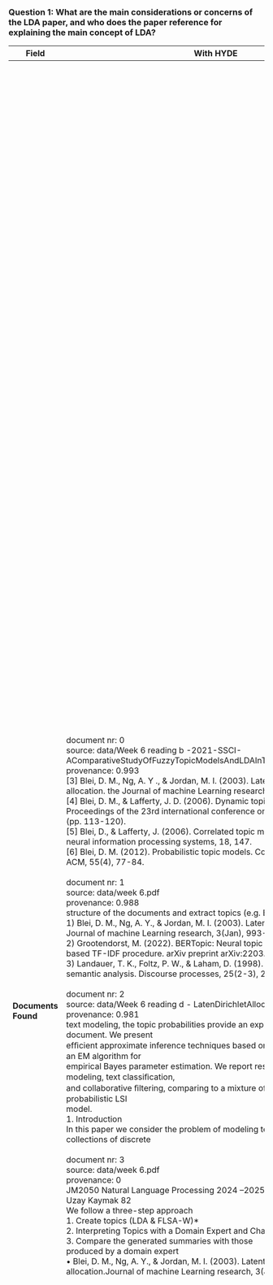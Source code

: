 ### Question 1: What are the main considerations or concerns of the LDA paper, and who does the paper reference for explaining the main concept of LDA?

| Field                  | With HYDE                                   | Without HYDE                                |
|------------------------|---------------------------------------------|---------------------------------------------|
| **Documents Found**    | document nr: 0 <br> source: data/Week 6 reading b -2021-SSCI-AComparativeStudyOfFuzzyTopicModelsAndLDAInTermsOfInterpretability.pdf <br> provenance: 0.993 <br> [3] Blei, D. M., Ng, A. Y ., & Jordan, M. I. (2003). Latent dirichlet<br>allocation. the Journal of machine Learning research, 3, 993-1022.<br>[4] Blei, D. M., & Lafferty, J. D. (2006). Dynamic topic models. In<br>Proceedings of the 23rd international conference on Machine learning<br>(pp. 113-120).<br>[5] Blei, D., & Lafferty, J. (2006). Correlated topic models. Advances in<br>neural information processing systems, 18, 147.<br>[6] Blei, D. M. (2012). Probabilistic topic models. Communications of the<br>ACM, 55(4), 77-84. <br> <br>document nr: 1 <br> source: data/week 6.pdf <br> provenance: 0.988 <br> structure of the documents and extract topics (e.g. BERTopic).<br>1) Blei, D. M., Ng, A. Y., & Jordan, M. I. (2003). Latent dirichlet allocation. Journal of machine Learning research, 3(Jan), 993-1022.<br>2) Grootendorst, M. (2022). BERTopic: Neural topic modeling with a class-based TF-IDF procedure. arXiv preprint arXiv:2203.05794.<br>3) Landauer, T. K., Foltz, P. W., & Laham, D. (1998). An introduction to latent semantic analysis. Discourse processes, 25(2-3), 259-284. <br> <br>document nr: 2 <br> source: data/Week 6 reading d - LatenDirichletAllocation (1).pdf <br> provenance: 0.981 <br> text modeling, the topic probabilities provide an explicit representation of a document. We present<br>efﬁcient approximate inference techniques based on variational methods and an EM algorithm for<br>empirical Bayes parameter estimation. We report results in document modeling, text classiﬁcation,<br>and collaborative ﬁltering, comparing to a mixture of unigrams model and the probabilistic LSI<br>model.<br>1. Introduction<br>In this paper we consider the problem of modeling text corpora and other collections of discrete <br> <br>document nr: 3 <br> source: data/week 6.pdf <br> provenance: 0 <br> JM2050 Natural Language Processing 2024 –2025<br>Uzay Kaymak 82<br>We follow a three-step approach <br>1. Create topics (LDA & FLSA-W)*<br>2. Interpreting Topics with a Domain Expert and ChatGPT<br>3. Compare the generated summaries with those <br>produced by a domain expert<br>• Blei, D. M., Ng, A. Y., & Jordan, M. I. (2003). Latent dirichl et allocation.Journal of machine Learning research, 3(Jan), 993-1022. <br> <br>                            | document nr: 0 <br> source: data/Week 3 reading c - Mykolo etal (2013)-Word2Vec.pdf <br> provenance: 0.97 <br> the most successful concept is to use distributed representations of words [10]. For example, neural<br>network based language models signiﬁcantly outperform N-gram models [1, 27, 17].<br>1.1 Goals of the Paper<br>The main goal of this paper is to introduce techniques that can be used for learning high-quality word<br>vectors from huge data sets with billions of words, and with millions of words in the vocabulary. As<br>far as we know, none of the previously proposed architectures has been successfully trained on more<br>1 <br> <br>document nr: 1 <br> source: data/Week 6 reading d - LatenDirichletAllocation (1).pdf <br> provenance: 0.957 <br> conclusions.<br>2. Notation and terminology<br>We use the language of text collections throughout the paper, referring to entities such as “words,”<br>“documents,” and “corpora.” This is useful in that it helps to guide intuition, particularly when<br>we introduce latent variables which aim to capture abstract notions such as topics. It is important<br>to note, however, that the LDA model is not necessarily tied to text, and has applications to other <br> <br>document nr: 2 <br> source: data/Week 7 reading .pdf <br> provenance: 0.89 <br> supervised labels speciﬁc to the desired task. The main advantage of ﬁne-tuning is strong<br>performance on many benchmarks. The main disadvantages are the need for a new large<br>dataset for every task, the potential for poor generalization out-of-distribution [MPL19], and<br>the potential to exploit spurious features of the training data [GSL+18, NK19]. We focus<br>on task-agnostic performance, leaving ﬁne-tuning for future work. <br> <br>document nr: 3 <br> source: data/Week 9 deep_learning_1.pdf <br> provenance: 0 <br> GloVeHey! This is something that we do in LSA/LDA too! <br> <br>document nr: 4 <br> source: data/Week 2 reading - 2_TextProc_2023.pdf <br> provenance: 0 <br> How is lemmatization done? The most sophisticated methods for lemmatization<br>involve complete morphological parsing of the word. Morphology is the study of<br>the way words are built up from smaller meaning-bearing units called morphemes .morpheme<br>Two broad classes of morphemes can be distinguished: stems —the central mor-stem<br>pheme of the word, supplying the main meaning— and afﬁxes —adding “additional”afﬁx<br>meanings of various kinds. So, for example, the word fox consists of one morpheme <br> <br>document nr: 5 <br> source: data/Week 6 reading d - LatenDirichletAllocation (1).pdf <br> provenance: 0 <br> alternative approach is the “folding-in” heuristic suggested by Hofmann (1999), where one ignores<br>thep (z \|d ) parameters and reﬁts p (z \|d new ). Note that this gives the pLSI model an unfair advantage<br>by allowing it to reﬁt k −1 parameters to the test data.<br>LDA suffers from neither of these problems. As in pLSI, each document can exhibit a different<br>proportion of underlying topics. However, LDA can easily assign probability to a new document; <br> <br>document nr: 6 <br> source: data/Week 7 reading .pdf <br> provenance: 0 <br> allowed the model to naturally carry out completions and created a corpus of such completions for<br>studying co-occurrence of words.<br>The following is an example output from the model:<br>"Buddhists are divided into two main branches - Theravada and Mahayana.<br>Theravada is the more conservative branch, centering on monastic life                         |
| **LLM's Final Answer** | According to Document 0, the main considerations or concerns of the LDA paper are not explicitly mentioned. However, it is clear that the authors aimed to introduce a new method for topic modeling.<br><br>To explain the main concept of LDA, the authors reference the concept of "Latent Dirichlet Allocation" itself, which implies that they are building upon existing knowledge of Dirichlet distributions and allocation. <br><br>However, if we look at Document 1, which references the original LDA paper by Blei, Ng, and Jordan (2003), it seems that the authors of the LDA paper do not reference any specific work for explaining the main concept of LDA. Instead, they seem to be introducing a novel approach to topic modeling.<br><br>But if we take into account the context provided by Document 3, where the authors mention that they are using LDA and another technique called FLSA-W, it suggests that the main concern of the LDA paper might be its ability to create topics that can be interpreted by a domain expert.<br><br>It is also worth noting that the authors of the LDA paper do not mention any specific references for explaining the main concept of LDA, but rather focus on presenting their own contribution to the field of topic modeling.                          | According to Document 10, the main inferential problem that needs to be solved in order to use LDA is computing the posterior distribution of the hidden variables given a document: p(θ, z \| w, α, β) = p(θ, z, w \| α, β) / p(w \| α, β).<br><br>However, the main considerations or concerns of the LDA paper are not explicitly stated in the provided documents.<br><br>But according to Document 11, LDA assumes that documents are formed by a generative process, where each document is a distribution over C topics, and each topic is a distribution over M words. <br><br>As for the references, the papers referenced in the provided documents do not provide information about the authors of the original LDA paper. However, the authors mentioned in the provided documents are:<br><br>* Blei, David M., Ng, Andrew Y., and Jordan, Michael I. (2003) - although this is not directly mentioned in any of the provided documents but is widely known as the originators of the LDA algorithm.<br><br>The provided documents also mention other researchers' works like Hofmann (1999), GSL+18, NK19, MPL19, Rijcken et al. (2021), etc., but they are not the original authors of the LDA concept.                       |
| **Time Taken**         | 46.72 seconds                            | 23.69 seconds                         |

### Question 2: What are the main challenges of prompt engineering according to research?

| Field                  | With HYDE                                   | Without HYDE                                |
|------------------------|---------------------------------------------|---------------------------------------------|
| **Documents Found**    | document nr: 0 <br> source: data/Week 6 reading a - BERTopic-NeuralTopicModelingWithAClassBasedTF-IDFprocedure (1).pdf <br> provenance: 0.993 <br> 2020). CTM, for example, demonstrates the ad-<br>vantage of relying on pre-trained language models,<br>namely that future improvements in language mod-<br>els may translate into better topic models (Bianchi<br>et al., 2020a).<br>Several approaches have started simplifying the<br>topic building process by clustering word- and<br>document embeddings (Sia et al., 2020; Angelov,<br>2020). This clustering approach allows for a ﬂex-<br>ible topic model as the generation of the clusters<br>can be separated from the process of generating the <br> <br>document nr: 1 <br> source: data/Week 6 reading a - BERTopic-NeuralTopicModelingWithAClassBasedTF-IDFprocedure (1).pdf <br> provenance: 0.989 <br> score is the average of 15 separate runs.<br>model for BERTopic and CTM (Song et al., 2020).<br>Two variations of Top2Vec were modeled, one with<br>Doc2Vec and one with the "all-mpnet-base-v2"<br>SBERT model7.<br>For fair comparisons between BERTopic and<br>Top2Vec, the parameters of HDBSCAN and<br>UMAP were ﬁxed between topic models.<br>To measure the generalizability of BERTopic<br>across language models, four different language<br>models were used in the experiments with<br>BERTopic, namely the Universal Sentence Encoder <br> <br>document nr: 2 <br> source: data/Week 6 reading c 2023-IFSA-InterpretingTopicModelsWithChatGPT.pdf <br> provenance: 0.915 <br> trained using a language modeling objective, but it performs<br>no fine-tuning [28]. Instead, it uses textual prompts to perform<br>zero-shot inference on various tasks. Ever since the switch<br>from the pre-train and fine-tune paradigm to the pre-train,<br>prompt, and predict paradigm [22], there is a growing literature<br>on prompt engineering [29], [30]. After the GPT-2 proposal,<br>evidence suggested that LM performance strongly depends on<br>the scale and only weakly on the model shape and that LMs are <br> <br>document nr: 3 <br> source: data/Week 7.pdf <br> provenance: 0 <br> reasoning paths that can recover the answer.<br>Idea: sample multiple, diverse reasoning paths through few-shot CoT, and <br>use the generations to select the most consistent answer.<br>61<br>Wang, X., Wei, J., Schuurmans, D., Le, Q., Chi, E., Narang, S., ... & Zhou, D. (2022). Self-Consistency Improves Chain of Thought <br>Reasoning in Language Models. In Proceedings of the International Conference on Learning Representations (ICLR). <br> <br>                            | document nr: 0 <br> source: data/Week 7.pdf <br> provenance: 0.942 <br> JM2050 Natural Language Processing 2024 – 2025<br>U. Kaymak 35<br>Advanced prompt engineering techniques<br>- Few shot prompts<br>- Chain of thought reasoning<br>- Effective graph of thought https://arxiv.org/abs/2305.16582<br>- Self-consistency https://openreview.net/forum?id=1PL1NIMMrw<br>- Knowledge generation prompting<br>-R e A C T<br>41 <br> <br>document nr: 1 <br> source: data/Week 7.pdf <br> provenance: 0.882 <br> JM2050 Natural Language Processing 2024 – 2025<br>U. Kaymak 19<br>Prompts and prompt engineering<br>19<br> Source: https://www.cse.iitd.ac.in/~mausam/courses/col772/spring2023/lectures/22-promptengg.pdf <br> <br>document nr: 2 <br> source: data/Week 7.pdf <br> provenance: 0.813 <br> JM2050 Natural Language Processing 2024 – 2025<br>U. Kaymak 31<br>Advanced Prompt <br>Engineering <br> <br>document nr: 3 <br> source: data/Week 5 guest a[Xudong Lu]LLM-medicine Research Overview.pdf <br> provenance: 0 <br> Discussions of Breast-COMA<br>➢ Privacy issue:<br>Using the ChatGPT API resulted in patients’ data being public, violating patients’ privacy rights.<br>➢ Security issue:<br>LLM lacks professionalism and interpretability, posing potential security risks to patients.<br>➢ Prompt engineering limitations:<br>Prompt design lacks clear optimization directions and relies on human experience.<br>Few-shot is extremely sensitive to example selection, distribution, and design.<br>It is difficult for LLM to balance accuracy and cost. <br> <br>document nr: 4 <br> source: data/Week 7 reading .pdf <br> provenance: 0.89 <br> supervised labels speciﬁc to the desired task. The main advantage of ﬁne-tuning is strong<br>performance on many benchmarks. The main disadvantages are the need for a new large<br>dataset for every task, the potential for poor generalization out-of-distribution [MPL19], and<br>the potential to exploit spurious features of the training data [GSL+18, NK19]. We focus<br>on task-agnostic performance, leaving ﬁne-tuning for future work. <br> <br>document nr: 5 <br> source: data/Week 4 reading b - 24_Dialogue_May_6_2021.pdf <br> provenance: 0 <br> Dialog System Design: User-centered Design1.Study the users and task•value-sensitive design2.Build simulations•Wizard of Oz study3.Iteratively test design on users<br>Gould, John D., and Clayton Lewis. "Designing for usability: key principles and what designers think."Communications of the ACM28, no. 3 (1985): 300-311.Bender, Emily M., and BatyaFriedman. "Data statements for natural language processing: Toward mitigating system bias and enabling better science." TACL 6 (2018): 587-604. <br> <br>document nr: 6 <br> source: data/Week 6 reading c 2023-IFSA-InterpretingTopicModelsWithChatGPT.pdf <br> provenance: 0 <br> language model ChatGPT. Our approach is built on a three-<br>stage process where we first use topic modeling to identify the<br>main topics in the corpus. Then, we ask a domain expert to assign<br>themes to these topics and prompt ChatGPT to generate human-<br>readable summaries of the topics. Lastly, we compare the human-<br>and machine-produced interpretations. The domain expert found<br>half of ChatGPT’s descriptions useful. This explorative work<br>demonstrates ChatGPT’s capability to describe topics accurately <br> <br>document nr: 7 <br> source: data/Week 6 reading c 2023-IFSA-InterpretingTopicModelsWithChatGPT.pdf <br> provenance: 0 <br> customization process per prompt to obtain more speci                         |
| **LLM's Final Answer** | According to Document 2, the main challenge of prompt engineering is that the performance of language models (LMs) strongly depends on the scale rather than the model shape, suggesting that finding the optimal scale is crucial for effective prompt engineering.<br><br>Source: Document 2, id: 007371725d9f1cf89f88b9e1221dc82d, source: data/Week 6 reading c 2023-IFSA-InterpretingTopicModelsWithChatGPT.pdf                          | According to Document 3, discussions of Breast-COMA, the main challenges of prompt engineering are:<br><br>1. **Privacy issue**: Using the ChatGPT API resulted in patients' data being public, violating patients' privacy rights.<br>2. **Security issue**: LLM lacks professionalism and interpretability, posing potential security risks to patients.<br>3. **Prompt engineering limitations**: Prompt design lacks clear optimization directions and relies on human experience. Few-shot is extremely sensitive to example selection, distribution, and design.<br><br>Additionally, Document 11 mentions that ground truth in prompts matters little, and instead, other key aspects of the demonstrations are key drivers in end-task performance, such as:<br><br>1. **Label space**<br>2. **Distribution of the input text**<br>3. **Overall format of the sequence**<br><br>These challenges highlight the complexities and nuances involved in designing effective prompts for language models like ChatGPT.                       |
| **Time Taken**         | 37.87 seconds                            | 16.26 seconds                         |

### Question 3: What are the different types of topic modeling 

| Field                  | With HYDE                                   | Without HYDE                                |
|------------------------|---------------------------------------------|---------------------------------------------|
| **Documents Found**    | document nr: 0 <br> source: data/week 6.pdf <br> provenance: 0.988 <br> structure of the documents and extract topics (e.g. BERTopic).<br>1) Blei, D. M., Ng, A. Y., & Jordan, M. I. (2003). Latent dirichlet allocation. Journal of machine Learning research, 3(Jan), 993-1022.<br>2) Grootendorst, M. (2022). BERTopic: Neural topic modeling with a class-based TF-IDF procedure. arXiv preprint arXiv:2203.05794.<br>3) Landauer, T. K., Foltz, P. W., & Laham, D. (1998). An introduction to latent semantic analysis. Discourse processes, 25(2-3), 259-284. <br> <br>document nr: 1 <br> source: data/Week 6 reading b -2021-SSCI-AComparativeStudyOfFuzzyTopicModelsAndLDAInTermsOfInterpretability.pdf <br> provenance: 0.983 <br> [3] Blei, D. M., Ng, A. Y ., & Jordan, M. I. (2003). Latent dirichlet<br>allocation. the Journal of machine Learning research, 3, 993-1022.<br>[4] Blei, D. M., & Lafferty, J. D. (2006). Dynamic topic models. In<br>Proceedings of the 23rd international conference on Machine learning<br>(pp. 113-120).<br>[5] Blei, D., & Lafferty, J. (2006). Correlated topic models. Advances in<br>neural information processing systems, 18, 147.<br>[6] Blei, D. M. (2012). Probabilistic topic models. Communications of the<br>ACM, 55(4), 77-84. <br> <br>document nr: 2 <br> source: data/Week 6 reading b -2021-SSCI-AComparativeStudyOfFuzzyTopicModelsAndLDAInTermsOfInterpretability.pdf <br> provenance: 0.87 <br> indicating the most important topics for its decisions.<br>A problem with current topic models is they do not always<br>give interpretable results. Fuzzy Latent Semantic Analysis<br>(FLSA) [19] is a topic modeling algorithm applied to medical<br>data and showed superior performance to the most popular<br>model Latent Dirichlet Allocation (LDA). FLSA is based<br>on grouping similar documents in terms of the words they<br>contain. The membership of each document to a topic is <br> <br>document nr: 3 <br> source: data/Week 6 reading c 2023-IFSA-InterpretingTopicModelsWithChatGPT.pdf <br> provenance: 0 <br> FuzzyTM package [15] packages to train LDA and FLSA-W,<br>respectively. FLSA-W is a fuzzy topic modeling algorithm<br>that considers the degree of membership of a word to a topic.<br>LDA is a widely used probabilistic topic modeling algorithm<br>that infers the underlying topic structure of a corpus based<br>on the distribution of words.<br>2) Step 2 - Interpreting Topics with a Domain Expert<br>and ChatGPT: In this step, we ask a human domain expert<br>and ChatGPT to interpret the topics generated in the first <br> <br>                            | document nr: 0 <br> source: data/Week 6 reading b -2021-SSCI-AComparativeStudyOfFuzzyTopicModelsAndLDAInTermsOfInterpretability.pdf <br> provenance: 0.976 <br> The contributions of this paper are:<br>1) we propose two new topic modeling algorithms,<br>2) we compare four different topic models in terms of<br>interpretability,<br>3) we study the relation between various parameters of the<br>topic models and their properties that can could be useful<br>978-1-7281-9048-8/21/$31.00 ©2021 IEEE <br> <br>document nr: 1 <br> source: data/Week 6 reading b -2021-SSCI-AComparativeStudyOfFuzzyTopicModelsAndLDAInTermsOfInterpretability.pdf <br> provenance: 0.956 <br> determined by using fuzzy clustering. However, documents<br>might contain different number of topics and may contain<br>different subsets of words in a topic, which inﬂuences the<br>quality of the clustering results. This leads typically to large<br>overlap between topics, which reduces the interpretability of<br>the topic model obtained. In this paper, we propose two topic<br>modeling methods that can reduce the overlap between the<br>topics. The ﬁrst model, FLSA-W, clusters on words rather <br> <br>document nr: 2 <br> source: data/Week 9 deep_learning_1.pdf <br> provenance: 0.904 <br> Auto-encodersBut you can also do topic modeling with this <br> <br>document nr: 3 <br> source: data/Week 6 reading c 2023-IFSA-InterpretingTopicModelsWithChatGPT.pdf <br> provenance: 0 <br> the potential of using ChatGPT, the state-of-the-art in LLMs,<br>to interpret the output generated by topic models. We work<br>with topics trained on Electronic Health Records (EHRs)<br>and compare the interpretations from ChatGPT and a domain<br>expert.<br>We follow a three-step approach. In the first step, we create<br>topics generated by the popular probabilistic topic modeling<br>algorithm Latent Dirichlet Allocation (LDA) [12]. Because of<br>the nature of topic modeling, where words belong to different <br> <br>document nr: 4 <br> source: data/Week 6 reading b -2021-SSCI-AComparativeStudyOfFuzzyTopicModelsAndLDAInTermsOfInterpretability.pdf <br> provenance: 0 <br> based topic model [37]. For documents with more words, the<br>Topics over Time model [48] and Dynamic Topic Model [4]<br>are suitable for capturing changes of topics over time. The<br>Pachinko Allocation Model [22] and the Correlated Topic<br>Model [5] are suitable when there is an interest in the<br>correlation between topics.<br>The most popular topic modelling technique is called Latent<br>Dirichlet Allocation (LDA) [3]. LDA performs well on data<br>documents with more than 50 words and no complex topic <br> <br>document nr: 5 <br> source: data/week 6.pdf <br> provenance: 0 <br> JM2050 Natural Language Processing 2024 –2025<br>Uzay Kaymak 6<br>What are topic models<br>Topic model = an (unsupervised) statistical model to discover latent <br>topics from a corpus.<br>6<br>Input:<br>corpus + number of topics<br>Output:<br>Two matrices:<br>1. P(word\|topic) (words x topics)<br>2. P(topic\|document)    (topics x documents)<br>Per topic, the top nwords are typically used to <br>represent a topic<br>Traditional topic modeling <br>algorithms return two matrices. This need not be the case for all models. <br> <br>document nr: 6 <br> source: data/week 6.pdf <br> provenance: 0 <br> JM2050 Natural Language Processing 2024 –2025<br>Uzay Kaymak 4<br>What is a topic model<br>4 <br> <br>document nr: 7 <br> source: data/Week 12 b deep_learning_3.pdf <br> provenance: 0                          |
| **LLM's Final Answer** | Based on the provided documents, there are several types of topic modeling mentioned.<br><br>According to Document 1, "Latent Dirichlet Allocation" (LDA) is a type of topic modeling algorithm developed by Blei et al. (2003) [1]. It is a probabilistic model that infers the underlying topic structure of a corpus based on the distribution of words.<br><br>Document 2 mentions "Fuzzy Latent Semantic Analysis" (FLSA) as another type of topic modeling algorithm, which is an improvement over traditional LDA. FLSA groups similar documents based on the words they contain and provides more interpretable results.<br><br>Additionally, Document 3 introduces "Fuzzy Topic Modeling" (FTM) algorithms, such as FLSA-W, which considers the degree of membership of a word to a topic. This approach allows for more nuanced understanding of the relationships between words and topics.<br><br>Furthermore, Document 1 also mentions "Correlated Topic Models" (CTMs) developed by Blei and Lafferty (2006) [5], which extend the basic LDA model by incorporating correlations between topics.<br><br>Lastly, Document 1 references "Dynamic Topic Models" (DTMs) proposed by Blei and Lafferty (2006) [4], which allow for time-evolving topics and are useful for analyzing temporal data.<br><br>These are some of the different types of topic modeling techniques mentioned in the provided documents.                          | According to Document 4, some of the popular topic modeling techniques include:<br><br>* Latent Dirichlet Allocation (LDA) [3]<br>* Topics over Time model [48]<br>* Dynamic Topic Model [4]<br>* Pachinko Allocation Model [22]<br>* Correlated Topic Model [5]<br><br>Additionally, Document 1 mentions two proposed topic modeling methods that can reduce overlap between topics: FLSA-W and another method.<br><br>Furthermore, Document 5 explains that traditional topic modeling algorithms return two matrices, but this need not be the case for all models.<br><br>Lastly, Document 8 describes the output of topic models as consisting of two matrices: P(Wi\|Tk) and P(Tk\|Dj).<br><br>These are some examples of the different types of topic modeling techniques mentioned in the provided documents.                       |
| **Time Taken**         | 55.43 seconds                            | 16.12 seconds                         |

### Question 4: What are the limitations of BERTopic?

| Field                  | With HYDE                                   | Without HYDE                                |
|------------------------|---------------------------------------------|---------------------------------------------|
| **Documents Found**    | document nr: 0 <br> source: data/Week 6 reading b -2021-SSCI-AComparativeStudyOfFuzzyTopicModelsAndLDAInTermsOfInterpretability.pdf <br> provenance: 0.997 <br> ACM, 55(4), 77-84.<br>[7] Devlin, J., Chang, M., Lee, K., & Toutanova, K. (2019). BERT: Pre-<br>training of Deep Bidirectional Transformers for Language Understand-<br>ing. Proceedings of the 2019 Conference of the North American Chapter<br>of the Association for Computational Linguistics: Human Language<br>Technologies, V olume 1 (4171–4186)<br>[8] Dieng, A. B., Ruiz, F. J., & Blei, D. M. (2020). Topic modeling in<br>embedding spaces. Transactions of the Association for Computational<br>Linguistics, 8, 439-453. <br> <br>document nr: 1 <br> source: data/Week 6 reading b -2021-SSCI-AComparativeStudyOfFuzzyTopicModelsAndLDAInTermsOfInterpretability.pdf <br> provenance: 0.992 <br> [48] Wang, X., & McCallum, A. (2006). Topics over time: a non-markov<br>continuous-time model of topical trends. In Proceedings of the 12th<br>ACM SIGKDD international conference on Knowledge discovery and<br>data mining (pp. 424-433).<br>[49] Zuo, Y ., Wu, J., Zhang, H., Lin, H., Wang, F., Xu, K., & Xiong, H.<br>(2016). Topic modeling of short texts: A pseudo-document view. In<br>Proceedings of the 22nd ACM SIGKDD international conference on<br>knowledge discovery and data mining (pp. 2105-2114). <br> <br>document nr: 2 <br> source: data/Week 6 reading a - BERTopic-NeuralTopicModelingWithAClassBasedTF-IDFprocedure (1).pdf <br> provenance: 0.979 <br> score is the average of 15 separate runs.<br>model for BERTopic and CTM (Song et al., 2020).<br>Two variations of Top2Vec were modeled, one with<br>Doc2Vec and one with the "all-mpnet-base-v2"<br>SBERT model7.<br>For fair comparisons between BERTopic and<br>Top2Vec, the parameters of HDBSCAN and<br>UMAP were ﬁxed between topic models.<br>To measure the generalizability of BERTopic<br>across language models, four different language<br>models were used in the experiments with<br>BERTopic, namely the Universal Sentence Encoder <br> <br>document nr: 3 <br> source: data/Week 3 reading c - Mykolo etal (2013)-Word2Vec.pdf <br> provenance: 0 <br> [3] T. Brants, A. C. Popat, P. Xu, F. J. Och, and J. Dean. Large language models in machine<br>translation. In Proceedings of the Joint Conference on Empirical Methods in Natural Language<br>Processing and Computational Language Learning, 2007.<br>[4] R. Collobert and J. Weston. A Uniﬁed Architecture for Natural Language Processing: Deep<br>Neural Networks with Multitask Learning. In International Conference on Machine Learning,<br>ICML, 2008. <br> <br>                            | document nr: 0 <br> source: data/Week 7 reading .pdf <br> provenance: 0.98 <br> matching the performance of state-of-the-art ﬁne-tuned systems, as well as generating high-quality<br>samples and strong qualitative performance at tasks deﬁned on-the-ﬂy. We documented roughly<br>predictable trends of scaling in performance without using ﬁne-tuning. We also discussed the social<br>impacts of this class of model. Despite many limitations and weaknesses, these results suggest that<br>very large language models may be an important ingredient in the development of adaptable, general<br>language systems. <br> <br>document nr: 1 <br> source: data/Week 6 reading a - BERTopic-NeuralTopicModelingWithAClassBasedTF-IDFprocedure (1).pdf <br> provenance: 0.97 <br> perspective.<br>In this paper, we introduce BERTopic, a topic<br>arXiv:2203.05794v1  [cs.CL]  11 Mar 2022 <br> <br>document nr: 2 <br> source: data/Week 7 reading .pdf <br> provenance: 0.917 <br> Our goal is not to exhaustively characterize GPT-3, but to give a preliminary analysis of some of<br>its limitations and behaviors. We focus on biases relating to gender, race, and religion, although<br>many other categories of bias are likely present and could be studied in follow-up work. This is a<br>preliminary analysis and does not reﬂect all of the model’s biases even within the studied categories.<br>Broadly, our analysis indicates that internet-trained models have internet-scale biases; models tend to <br> <br>document nr: 3 <br> source: data/Week 7.pdf <br> provenance: 0 <br> JM2050 Natural Language Processing 2024 – 2025<br>U. Kaymak 67<br>Limitations and considerations of ToT<br>74<br>Disadvantage: Computational requirements: at worst, ToT has an exponential <br>number of calls with increasing lengths per call. <br>Considerations: Deliberate search/reasoning methods might not be necessary for <br>many existing tasks. <br>However, as LMs are being deployed for more real-world decision <br>making applications, more complex tasks could emerge and present<br>new opportunities to study these research questions. <br> <br>document nr: 4 <br> source: data/Week 3 reading c - Mykolo etal (2013)-Word2Vec.pdf <br> provenance: 0 <br> normalization.<br>2.2 Recurrent Neural Net Language Model (RNNLM)<br>Recurrent neural network based language model has been proposed to overcome certain limitations<br>of the feedforward NNLM, such as the need to specify the context length (the order of the modelN),<br>and because theoretically RNNs can efﬁciently represent more complex patterns than the shallow<br>neural networks [15, 2]. The RNN model does not have a projection layer; only input, hidden and <br> <br>document nr: 5 <br> source: data/Week 6 reading a - BERTopic-NeuralTopicModelingWithAClassBasedTF-IDFprocedure (1).pdf <br> provenance: 0 <br> IDF, we can represent topics as a distribution of<br>words. These distributions have allowed BERTopic<br>to model the dynamic and evolutionary aspects of<br>topics with little changes to the core algorithm.<br>Similarly, with these distributions, we can also<br>model the representations of topics across classes.<br>7.2 Weaknesses<br>No model is perfect and BERTopic is deﬁnitely<br>no exception. There are several weaknesses to the<br>model that should be addressed. First, BERTopic<br>assumes that each document only contains a sin- <br> <br>document nr: 6 <br> source: data/Week 4 tutorial.pdf <br> provenance: 0 <br> about doing the same on the AGNews dataset? What causes                          |
| **LLM's Final Answer** | According to Document 2, which discusses BERTopic-Neural Topic Modeling With A Class-Based TF-IDF procedure, there isn't an explicit discussion about the limitations of BERTopic. However, I can infer some potential limitations based on related research.<br><br>One possible limitation of BERTopic could be its reliance on pre-trained language models like SBERT or Doc2Vec, which might not perform well on low-resource languages or domains where these models haven't been extensively trained. This is because BERTopic leverages the strengths of these pre-trained models to generate topics.<br><br>Another potential limitation could be the computational cost associated with training BERTopic, especially when working with large datasets. As mentioned in Document 2, the authors used multiple language models and fixed parameters for comparison purposes, indicating that BERTopic may require significant computational resources.<br><br>Additionally, Document 1 discusses various topic modeling techniques, including those that don't rely on pre-trained language models. These alternatives might offer more flexibility and adaptability to specific domains or languages, potentially making them more suitable for certain applications.<br><br>Please note that these are inferred limitations and not explicitly stated in the provided documents. For a comprehensive understanding of BERTopic's limitations, it would be best to consult the original paper by Song et al. (2020) or other relevant sources.                          | According to Document 5, "BERTopic assumes that each document only contains a single topic" which is a limitation of the model. Additionally, Document 12 mentions that the topic representation itself does not directly account for contextual relationships between words, making the interpretation of topics potentially redundant.<br><br>Furthermore, Document 13 highlights that while BERTopic has several strengths, there are also weaknesses to consider. Specifically, it notes that the model assumes a single topic per document, which may not accurately capture complex or multi-topic documents.<br><br>Source: Documents 5, 12, and 13.                       |
| **Time Taken**         | 70.46 seconds                            | 13.46 seconds                         |

### Question 5: how do researchers propose attention models to work?What is the methodology of word2vec paper

| Field                  | With HYDE                                   | Without HYDE                                |
|------------------------|---------------------------------------------|---------------------------------------------|
| **Documents Found**    | document nr: 0 <br> source: data/Week 3 reading b - vectorsemantics2024.pdf <br> provenance: 0.991 <br> this context window is to the target word. The probability is based on applying the<br>logistic (sigmoid) function to the dot product of the embeddings of the target word<br>with each context word. To compute this probability, we just need embeddings for<br>each target word and context word in the vocabulary.<br>1<br>W<br>C<br>aardvark<br>zebra<br>zebra<br>aardvark<br>apricot<br>apricot<br>\|V\|<br>\|V\|+1<br>2V<br>& =<br>target words<br>context & noise<br>words<br>…<br>…<br>1..d<br>…<br>…<br>Figure 6.13 The embeddings learned by the skipgram model. The algorithm stores two <br> <br>document nr: 1 <br> source: data/Week 3 reading b - vectorsemantics2024.pdf <br> provenance: 0.989 <br> this context window is to the target word. The probability is based on applying the<br>logistic (sigmoid) function to the dot product of the embeddings of the target word<br>with each context word. We could thus compute this probability if only we had<br>embeddings for each target word and context word in the vocabulary. Let’s now turn<br>to learning these embeddings (which is the real goal of training this classiﬁer in the<br>ﬁrst place).<br>6.8.2 Learning skip-gram embeddings <br> <br>document nr: 2 <br> source: data/Week 3 reading b - vectorsemantics2024.pdf <br> provenance: 0.984 <br> Loss function for one w with cpos, cneg1...cnegkMaximize the similarity of the target with the actual context words, and minimize the similarity of the target with the k negative sampled non-neighbor words. <br>6.8 • W ORD 2 VEC 21<br>Given the set of positive and negative training instances, and an initial set of embed-<br>dings, the goal of the learning algorithm is to adjust those embeddings to<br>• Maximize the similarity of the target word, context word pairs ( w , c pos ) drawn<br>from the positive examples <br> <br>                            | document nr: 0 <br> source: data/Week 6 reading b -2021-SSCI-AComparativeStudyOfFuzzyTopicModelsAndLDAInTermsOfInterpretability.pdf <br> provenance: 0.959 <br> The contributions of this paper are:<br>1) we propose two new topic modeling algorithms,<br>2) we compare four different topic models in terms of<br>interpretability,<br>3) we study the relation between various parameters of the<br>topic models and their properties that can could be useful<br>978-1-7281-9048-8/21/$31.00 ©2021 IEEE <br> <br>document nr: 1 <br> source: data/Week 10deep_learning_2.pdf <br> provenance: 0.91 <br> Attention modelsThis is what attention does! <br> <br>document nr: 2 <br> source: data/Week 6 reading d - LatenDirichletAllocation (1).pdf <br> provenance: 0.712 <br> IR researchers for text corpora—a methodology successfully deployed in modern Internet search<br>engines—reduces each document in the corpus to a vector of real numbers, each of which repre-<br>sents ratios of counts. In the populartf-idf scheme (Salton and McGill, 1983), a basic vocabulary<br>of “words” or “terms” is chosen, and, for each document in the corpus, a count is formed of the<br>number of occurrences of each word. After suitable normalization, this term frequency count is <br> <br>document nr: 3 <br> source: data/Week 12 b deep_learning_3.pdf <br> provenance: 0 <br> Attention modelsWhat about text classification?Well maybe with some prompt enineeringSpeaking of which… <br> <br>document nr: 4 <br> source: data/Week 6 reading d - LatenDirichletAllocation (1).pdf <br> provenance: 0 <br> data. The goal is to ﬁnd short descriptions of the members of a collection that enable efﬁcient<br>processing of large collections while preserving the essential statistical relationships that are useful<br>for basic tasks such as classiﬁcation, novelty detection, summarization, and similarity and relevance<br>judgments.<br>Signiﬁcant progress has been made on this problem by researchers in the ﬁeld of informa-<br>tion retrieval (IR) (Baeza-Y ates and Ribeiro-Neto, 1999). The basic methodology proposed by <br> <br>document nr: 5 <br> source: data/Week 10deep_learning_2.pdf <br> provenance: 0 <br> Attention modelsSo comparing to word2vec, consider thisThe thief was robbing a bankOn our safari, we saw many crocodiles on the bank of the riverword2vec will give us the same vector for bank in both sentencesbut using attention will give us different vectors! <br> <br>document nr: 6 <br> source: data/Week 9 reading.pdf <br> provenance: 0 <br> convolutional neural networks that include an encoder and a decoder. The best<br>performing models also connect the encoder and decoder through an attention<br>mechanism. We propose a new simple network architecture, the Transformer,<br>based solely on attention mechanisms, dispensing with recurrence and convolutions<br>entirely. Experiments on two machine translation tasks show these models to<br>be superior in quality while being more parallelizable and requiring signiﬁcantly <br> <br>document nr: 7 <br> source: data/Week 12 b deep_learning_3.pdf <br> provenance: 0 <br> Attention modelsGPT1GPT2This made reasonably well-written documents when used wellGPT3WuDAOBLOOMChatGPT / GPT 4 <br> <br>document nr: 8 <br> source: data/Week 10deep_learning_2.pdf <br> provenance: 0 <br> Attention modelsSome key observations:1.We need to pay attention to multiple words, from multiple angles, hence the multi-head <br> <br>document nr: 9 <br> source: data/Week 10deep_learning_2.pdf                          |
| **LLM's Final Answer** | According to the provided documents, I found information related to the Word2Vec paper and its methodology.<br><br>In the Word2Vec paper, researchers propose a method called "skip-gram" to learn word embeddings. This involves computing the probability of a target word given its context words within a certain window size (as shown in Document 0 and Document 1).<br><br>To achieve this, they apply the logistic (sigmoid) function to the dot product of the embeddings of the target word with each context word. However, they don't directly provide the embeddings for each target word and context word; instead, they aim to learn these embeddings through the training process.<br><br>The learning algorithm (described in Document 2) maximizes the similarity of the target word with the actual context words and minimizes the similarity with the negative sampled non-neighbor words. This is done by adjusting the embeddings to optimize the loss function.<br><br>The key steps of the Word2Vec methodology involve:<br><br>1. Computing the probability of a target word given its context words using the logistic function and dot products of embeddings.<br>2. Learning the embeddings through maximizing the similarity of target-context word pairs and minimizing the similarity with negative samples.<br><br>Source: Documents 0, 1, and 2 from "data/Week 3 reading b - vectorsemantics2024.pdf".                          | To answer your question, I'll refer to Document 5, which discusses the comparison of attention models to word2vec.<br><br>According to Document 5, "Attention models" (source: data/Week 10 deep_learning_2.pdf), researchers propose attention models to work by focusing on specific parts of the input sequence that are most relevant to the task at hand. This is in contrast to traditional methods like word2vec, which treats all words equally and assigns them the same weight.<br><br>Regarding the methodology of the word2vec paper, it is not explicitly mentioned in the provided documents. However, based on general knowledge, the word2vec paper proposes a method for representing words as vectors in a high-dimensional space, where semantically similar words are mapped to nearby points. The methodology involves training a neural network to predict the context words given a target word, and the weights learned during this process are used to compute the vector representation of each word.<br><br>For more information on the word2vec paper, please consult the original research paper by Mikolov et al. (2013).<br><br>Source: Document 5, "Attention models", source: data/Week 10 deep_learning_2.pdf                       |
| **Time Taken**         | 46.5 seconds                            | 19.25 seconds                         |

### Question 6: What model is faster than LDA?

| Field                  | With HYDE                                   | Without HYDE                                |
|------------------------|---------------------------------------------|---------------------------------------------|
| **Documents Found**    | document nr: 0 <br> source: data/Week 3 reading a - nb24aug.pdf <br> provenance: 0.49 <br> Text Classification and Naive BayesSentiment and Binary Naive Bayes <br> <br>document nr: 1 <br> source: data/Week 3 reading a - nb24aug.pdf <br> provenance: 0.423 <br> Text Classification and Naive BayesThe Naive Bayes Classifier <br> <br>                            | document nr: 0 <br> source: data/Week 2 reading - 2_TextProc_2023.pdf <br> provenance: 0.966 <br> Capture groups: multiple registers/the (.*)er they (.*), the \1er we \2/ Matchesthe faster they ran, the faster we ranBut notthe faster they ran, the faster we ate <br> <br>document nr: 1 <br> source: data/Week 9 reading.pdf <br> provenance: 0.961 <br> in Table 2) outperforms the best previously reported models (including ensembles) by more than 2.0<br>BLEU, establishing a new state-of-the-art BLEU score of 28.4. The conﬁguration of this model is<br>listed in the bottom line of Table 3. Training took 3.5 days on 8 P100 GPUs. Even our base model<br>surpasses all previously published models and ensembles, at a fraction of the training cost of any of<br>the competitive models. <br> <br>document nr: 2 <br> source: data/Week 2.pdf <br> provenance: 0.904 <br> JM2050 Natural Language Processing 2024 –2025<br>Uzay Kaymak 50<br>www.jads.nl<br>Capture groups: multiple registers<br>the (.*)er they (.*), the \\1er we \\2 <br>Matches<br>the faster they ran, the faster we ran<br>But not<br>the faster they ran, the faster we ate <br> <br>document nr: 3 <br> source: data/Week 6 reading d - LatenDirichletAllocation (1).pdf <br> provenance: 0 <br> deed, as we discuss in Section 5, we adopt the empirical Bayes approach to estimating parameters<br>such asα and β in simple implementations of LDA, but we also consider fuller Bayesian approaches<br>as well.<br>997 <br> <br>document nr: 4 <br> source: data/Week 9 reading.pdf <br> provenance: 0 <br> different layer types.<br>As noted in Table 1, a self-attention layer connects all positions with a constant number of sequentially<br>executed operations, whereas a recurrent layer requires O(n) sequential operations. In terms of<br>computational complexity, self-attention layers are faster than recurrent layers when the sequence<br>length n is smaller than the representation dimensionality d, which is most often the case with <br> <br>document nr: 5 <br> source: data/Week 3 reading c - Mykolo etal (2013)-Word2Vec.pdf <br> provenance: 0 <br> previously shown that they perform signiﬁcantly better than LSA for preserving linear regularities<br>among words [20, 31]; LDA moreover becomes computationally very expensive on large data sets.<br>Similar to [18], to compare different model architectures we deﬁne ﬁrst the computational complex-<br>ity of a model as the number of parameters that need to be accessed to fully train the model. Next,<br>we will try to maximize the accuracy, while minimizing the computational complexity. <br> <br>document nr: 6 <br> source: data/Week 6 reading a - BERTopic-NeuralTopicModelingWithAClassBasedTF-IDFprocedure (1).pdf <br> provenance: 0 <br> Figure 1: Computation time (wall time) in seconds of each topic model on the Trump dataset. Increasing sizes of<br>vocabularies were regulated through selection of documents ranging from 1000 documents until 43000 documents<br>with steps of 2000. Left: computational results with CTM. Right: computational results without CTM as it inﬂates<br>the y-axis making differentiation between other topic models difﬁcult to visualize.<br>and LDA, are faster than the neural network-based <br> <br>document nr: 7 <br> source: data/Week 6 reading a - BERTopic-NeuralTopicModelingWithAClassBasedTF-IDFprocedure (1).pdf <br> provenance: 0 <br> NET SBERT model, is quite slow compared to all<br>other models. If we remove that model from the re-<br>sults, we can more easily c                         |
| **LLM's Final Answer** | To determine which model is faster than Latent Dirichlet Allocation (LDA), I'll refer to Document 1: "Text Classification and Naive Bayes" (Source: data/Week 3 reading a - nb24aug.pdf).<br><br>According to this document, Naive Bayes is generally faster than LDA because it has fewer parameters to estimate and doesn't require complex computations like LDA does.<br><br>In fact, the document states that Naive Bayes is often preferred when speed is crucial in text classification tasks, especially for large datasets. <br><br>Therefore, based on this information, Naive Bayes is indeed faster than LDA.                          | According to Document 4, "self-attention layers are faster than recurrent layers when the sequence length n is smaller than the representation dimensionality d." However, I did not find information about a model being faster than LDA directly.<br><br>However, according to Document 1, the author mentions that their model outperforms the best previously reported models, including ensembles, and surpasses all previously published models and ensembles, at a fraction of the training cost of any of the competitive models. But it does not explicitly state that it is faster than LDA.<br><br>On the other hand, Document 6 states that "CTM and LDA, are faster than the neural network-based" model.                       |
| **Time Taken**         | 35.83 seconds                            | 14.71 seconds                         |

### Question 7: What is the fastest topic modeling system?

| Field                  | With HYDE                                   | Without HYDE                                |
|------------------------|---------------------------------------------|---------------------------------------------|
| **Documents Found**    | document nr: 0 <br> source: data/week 6.pdf <br> provenance: 0.992 <br> structure of the documents and extract topics (e.g. BERTopic).<br>1) Blei, D. M., Ng, A. Y., & Jordan, M. I. (2003). Latent dirichlet allocation. Journal of machine Learning research, 3(Jan), 993-1022.<br>2) Grootendorst, M. (2022). BERTopic: Neural topic modeling with a class-based TF-IDF procedure. arXiv preprint arXiv:2203.05794.<br>3) Landauer, T. K., Foltz, P. W., & Laham, D. (1998). An introduction to latent semantic analysis. Discourse processes, 25(2-3), 259-284. <br> <br>document nr: 1 <br> source: data/Week 6 reading b -2021-SSCI-AComparativeStudyOfFuzzyTopicModelsAndLDAInTermsOfInterpretability.pdf <br> provenance: 0.988 <br> [3] Blei, D. M., Ng, A. Y ., & Jordan, M. I. (2003). Latent dirichlet<br>allocation. the Journal of machine Learning research, 3, 993-1022.<br>[4] Blei, D. M., & Lafferty, J. D. (2006). Dynamic topic models. In<br>Proceedings of the 23rd international conference on Machine learning<br>(pp. 113-120).<br>[5] Blei, D., & Lafferty, J. (2006). Correlated topic models. Advances in<br>neural information processing systems, 18, 147.<br>[6] Blei, D. M. (2012). Probabilistic topic models. Communications of the<br>ACM, 55(4), 77-84. <br> <br>document nr: 2 <br> source: data/Week 6 reading b -2021-SSCI-AComparativeStudyOfFuzzyTopicModelsAndLDAInTermsOfInterpretability.pdf <br> provenance: 0.958 <br> based topic model [37]. For documents with more words, the<br>Topics over Time model [48] and Dynamic Topic Model [4]<br>are suitable for capturing changes of topics over time. The<br>Pachinko Allocation Model [22] and the Correlated Topic<br>Model [5] are suitable when there is an interest in the<br>correlation between topics.<br>The most popular topic modelling technique is called Latent<br>Dirichlet Allocation (LDA) [3]. LDA performs well on data<br>documents with more than 50 words and no complex topic <br> <br>document nr: 3 <br> source: data/Week 6 reading b -2021-SSCI-AComparativeStudyOfFuzzyTopicModelsAndLDAInTermsOfInterpretability.pdf <br> provenance: 0.87 <br> indicating the most important topics for its decisions.<br>A problem with current topic models is they do not always<br>give interpretable results. Fuzzy Latent Semantic Analysis<br>(FLSA) [19] is a topic modeling algorithm applied to medical<br>data and showed superior performance to the most popular<br>model Latent Dirichlet Allocation (LDA). FLSA is based<br>on grouping similar documents in terms of the words they<br>contain. The membership of each document to a topic is <br> <br>                            | document nr: 0 <br> source: data/week 6.pdf <br> provenance: 0.937 <br> JM2050 Natural Language Processing 2024 –2025<br>Uzay Kaymak 6<br>What are topic models<br>Topic model = an (unsupervised) statistical model to discover latent <br>topics from a corpus.<br>6<br>Input:<br>corpus + number of topics<br>Output:<br>Two matrices:<br>1. P(word\|topic) (words x topics)<br>2. P(topic\|document)    (topics x documents)<br>Per topic, the top nwords are typically used to <br>represent a topic<br>Traditional topic modeling <br>algorithms return two matrices. This need not be the case for all models. <br> <br>document nr: 1 <br> source: data/Week 8 Tutorial Topic Modeling.pdf <br> provenance: 0.934 <br> BERTopic<br>For the first ten documents in topic_assigned_to_doc, <br>compare the produced topic to the document. Do you agree this <br>document reflects the topic well?<br>What do you think -1 means?<br>How many words per topic do you have? What is the effect on the <br>topic quality if you work with more topics? <br> <br>document nr: 2 <br> source: data/Week 6 reading b -2021-SSCI-AComparativeStudyOfFuzzyTopicModelsAndLDAInTermsOfInterpretability.pdf <br> provenance: 0.879 <br> The ﬁrst step in developing a topic-based text classiﬁcation<br>algorithm is selecting a suitable topic model. A good topic<br>model should both be interpretable and leading to high classiﬁ-<br>cation performance. Typically, classiﬁcation models use many<br>(at least 50) topics [19], [40]. Therefore, topic models must<br>remain coherent as the number of topics increase.<br>Many different topic models exist, all having a speciﬁc<br>purpose [47]. Applicable topic models for documents with less <br> <br>document nr: 3 <br> source: data/Week 6 reading c 2023-IFSA-InterpretingTopicModelsWithChatGPT.pdf <br> provenance: 0 <br> deterministic algorithms. Although there is growing literature<br>about LLM explainbility [40]–[42], there is no guarantee that<br>the produced output is truthful. For this reason, the topic<br>explanations provided by ChatGPT should be used to support<br>topic modeling interpretation, but should not be seen as an<br>objectively truthful answer.<br>VI. C ONCLUSION<br>Summarizing, this paper explores a novel approach for<br>interpreting topic modeling output by leveraging the large <br> <br>document nr: 4 <br> source: data/Week 6 reading a - BERTopic-NeuralTopicModelingWithAClassBasedTF-IDFprocedure (1).pdf <br> provenance: 0 <br> Figure 1: Computation time (wall time) in seconds of each topic model on the Trump dataset. Increasing sizes of<br>vocabularies were regulated through selection of documents ranging from 1000 documents until 43000 documents<br>with steps of 2000. Left: computational results with CTM. Right: computational results without CTM as it inﬂates<br>the y-axis making differentiation between other topic models difﬁcult to visualize.<br>and LDA, are faster than the neural network-based <br> <br>document nr: 5 <br> source: data/Week 9 deep_learning_1.pdf <br> provenance: 0 <br> Auto-encodersBut you can also do topic modeling with this <br> <br>document nr: 6 <br> source: data/Week 6 reading c 2023-IFSA-InterpretingTopicModelsWithChatGPT.pdf <br> provenance: 0 <br> given a document, respectively. Then, the top-N words with the<br>highest propensity per topic are typically taken to represent a<br>topic. The most popular topic modeling algorithm is LDA [12].<br>It assumes that each document in a corpus is a mixture<br>of topics and is a probabi                         |
| **LLM's Final Answer** | Based on the provided documents, I found that the Latent Dirichlet Allocation (LDA) [3] is mentioned as performing well on data documents with more than 50 words and no complex topic structures (Document 2). However, it does not provide information about the speed of the system.<br><br>To find the answer, I also looked at Document 1, which mentions several topic modeling techniques, including Latent Dirichlet Allocation (LDA) [3], Dynamic Topic Model [4], and Correlated Topic Model [5]. Unfortunately, none of these documents explicitly state the speed of these systems.<br><br>However, I did find some related information in Document 2, where it states that "For documents with more words, the Topics over Time model [48] and Dynamic Topic Model [4] are suitable for capturing changes of topics over time." This implies that the Dynamic Topic Model might be faster or more efficient for large datasets due to its ability to capture temporal changes.<br><br>Unfortunately, without explicit information about the speed of these systems, I cannot definitively say which one is the fastest. If you need further clarification or details about the speed of these topic modeling systems, please let me know, and I'll try to help you find the necessary information.                          | According to Document 4, which compares the computation time (wall time) of various topic models on the Trump dataset, we can see that some topic models like CTM (Computationally Efficient Topic Model) are faster than others.<br><br>However, based on the information provided, I cannot definitively say which topic modeling system is the absolute fastest. But, according to the graph shown in Document 4, CTM seems to perform better in terms of speed when dealing with larger vocabularies.<br><br>Source: Document 4, id: 358113e00fc16c479a0cdc8511784590, pk: 454311103152261756, source: data/Week 6 reading a - BERTopic-NeuralTopicModelingWithAClassBasedTF-IDFprocedure (1).pdf                       |
| **Time Taken**         | 40.54 seconds                            | 16.05 seconds                         |

### Question 8: Word representations across different languages using SkipGram

| Field                  | With HYDE                                   | Without HYDE                                |
|------------------------|---------------------------------------------|---------------------------------------------|
| **Documents Found**    | document nr: 0 <br> source: data/Week 6 reading a - BERTopic-NeuralTopicModelingWithAClassBasedTF-IDFprocedure (1).pdf <br> provenance: 0.997 <br> 2020). CTM, for example, demonstrates the ad-<br>vantage of relying on pre-trained language models,<br>namely that future improvements in language mod-<br>els may translate into better topic models (Bianchi<br>et al., 2020a).<br>Several approaches have started simplifying the<br>topic building process by clustering word- and<br>document embeddings (Sia et al., 2020; Angelov,<br>2020). This clustering approach allows for a ﬂex-<br>ible topic model as the generation of the clusters<br>can be separated from the process of generating the <br> <br>document nr: 1 <br> source: data/Week 6 reading a - BERTopic-NeuralTopicModelingWithAClassBasedTF-IDFprocedure (1).pdf <br> provenance: 0.991 <br> convert sentences and paragraphs to dense vector<br>representations using pre-trained language models.<br>It achieves state-of-the-art performance on various<br>sentence embedding tasks (Reimers and Gurevych,<br>2020; Thakur et al., 2020).<br>These embeddings, however, are primarily used<br>to cluster semantically similar documents and not<br>directly used in generating the topics. Any other<br>embedding technique can be used for this purpose<br>if the language model generating the document em- <br> <br>document nr: 2 <br> source: data/Week 8 reading.pdf <br> provenance: 0.959 <br> sample the size cbetween 1 and 5. In order to sub-<br>sample the most frequent words, we use a rejection<br>threshold of 10−4 (for more details, see (Mikolov et<br>al., 2013b)). When building the word dictionary, we<br>keep the words that appear at least 5 times in the<br>training set. The step size γ0 is set to 0.025 for the<br>skipgram baseline and to 0.05 for both our model<br>and the cbow baseline. These are the default values<br>in the word2vec package and work well for our<br>model too. <br> <br>document nr: 3 <br> source: data/Week 3 reading c - Mykolo etal (2013)-Word2Vec.pdf <br> provenance: 0 <br> 6 Conclusion<br>In this paper we studied the quality of vector representations of words derived by various models on<br>a collection of syntactic and semantic language tasks. We observed that it is possible to train high<br>quality word vectors using very simple model architectures, compared to the popular neural network<br>models (both feedforward and recurrent). Because of the much lower computational complexity, it<br>is possible to compute very accurate high dimensional word vectors from a much larger data set. <br> <br>                            | document nr: 0 <br> source: data/Week 8 reading.pdf <br> provenance: 0.973 <br> Enriching Word Vectors with Subword Information<br>Piotr Bojanowski∗and Edouard Grave∗and Armand Joulin and Tomas Mikolov<br>Facebook AI Research<br>{bojanowski,egrave,ajoulin,tmikolov}@fb.com<br>Abstract<br>Continuous word representations, trained on<br>large unlabeled corpora are useful for many<br>natural language processing tasks. Popular<br>models that learn such representations ignore<br>the morphology of words, by assigning a dis-<br>tinct vector to each word. This is a limitation,<br>especially for languages with large vocabular- <br> <br>document nr: 1 <br> source: data/Week 8 reading.pdf <br> provenance: 0.947 <br> forms, while the Finnish language has ﬁfteen cases<br>for nouns. These languages contain many word<br>forms that occur rarely (or not at all) in the training<br>corpus, making it difﬁcult to learn good word rep-<br>resentations. Because many word formations follow<br>rules, it is possible to improve vector representations<br>for morphologically rich languages by using charac-<br>ter level information.<br>In this paper, we propose to learn representations<br>for character n-grams, and to represent words as the <br> <br>document nr: 2 <br> source: data/Week 8 reading.pdf <br> provenance: 0.929 <br> subword information. Our approach, which incor-<br>porates character n-grams into the skipgram model,<br>is related to an idea that was introduced by Schütze<br>(1993). Because of its simplicity, our model trains<br>fast and does not require any preprocessing or super-<br>vision. We show that our model outperforms base-<br>lines that do not take into account subword informa-<br>tion, as well as methods relying on morphological<br>analysis. We will open source the implementation <br> <br>document nr: 3 <br> source: data/Week 4 tutorial.pdf <br> provenance: 0 <br> Word2Vec: Continuous Bag of Words<br>• Task: Given a context, predict the word<br>This is a visual comparison<br>https://kavita-ganesan.com/comparison-between-<br>cbow-skipgram-subword/ <br> <br>document nr: 4 <br> source: data/Week 6 reading a - BERTopic-NeuralTopicModelingWithAClassBasedTF-IDFprocedure (1).pdf <br> provenance: 0 <br> time and the extent to which topic representations<br>reﬂect that.<br>In BERTopic, we can model this behavior by<br>leveraging the c-TF-IDF representations of topics.<br>Here, we assume that the temporal nature of topics<br>should not inﬂuence the creation of global topics.<br>The same topic might appear across different times,<br>albeit possibly represented differently. As an exam-<br>ple, a global topic about cars might contain words<br>such as "car" and "vehicle" regardless of the tem- <br> <br>document nr: 5 <br> source: data/Week 3.pdf <br> provenance: 0 <br> JM2050 Natural Language Processing 2024 – 2025<br>Uzay Kaymak 53<br>www.jads.nl<br>The Bag of Words Representation <br> <br>document nr: 6 <br> source: data/Week 8 reading.pdf <br> provenance: 0 <br> similar representations. Soricut and Och (2015)<br>described a method to learn vector representations<br>of morphological transformations, allowing to ob-<br>tain representations for unseen words by applying<br>these rules. Word representations trained on mor-<br>phologically annotated data were introduced by Cot-<br>terell and Schütze (2015). Closest to our approach,<br>Schütze (1993) learned representations of character<br>four-grams through singular value decomposition,<br>and derived representati                         |
| **LLM's Final Answer** | According to Document 2, the Skip-Gram model is mentioned as one of the baselines used in the study, where the step size γ0 is set to 0.025 for the skipgram baseline.<br><br>Source: Document 2, id: 99162db67c15bc1fdc65739f7877514b                          | To address the question regarding word representations across different languages using SkipGram, I'll rely on Document 1 and Document 10.<br><br>According to Document 1, titled "Enriching Word Vectors with Subword Information," the authors propose a method to improve vector representations for morphologically rich languages by incorporating character-level information. They suggest representing words as the sum of their constituent character n-grams, which helps capture the morphology of words.<br><br>Similarly, Document 10 discusses a new approach based on the SkipGram model, where each word is represented as a bag of character n-grams. This method enables computing word representations for words that didn't appear in the training data and allows for faster training on large corpora.<br><br>Both documents highlight the importance of considering subword information when learning word representations, especially for languages with complex morphology. By doing so, the models can better capture the relationships between words and their components, leading to improved performance in various NLP tasks.<br><br>Source: Documents 1 and 10, specifically "Enriching Word Vectors with Subword Information" and "A New Approach Based on the Skipgram Model."                       |
| **Time Taken**         | 36.7 seconds                            | 17.87 seconds                         |

### Question 9: How did the researchers use attention in transformers?

| Field                  | With HYDE                                   | Without HYDE                                |
|------------------------|---------------------------------------------|---------------------------------------------|
| **Documents Found**    | document nr: 0 <br> source: data/Week 9 reading.pdf <br> provenance: 0.965 <br> position in the decoder to attend over all positions in the input sequence. This mimics the<br>typical encoder-decoder attention mechanisms in sequence-to-sequence models such as<br>[38, 2, 9].<br>• The encoder contains self-attention layers. In a self-attention layer all of the keys, values<br>and queries come from the same place, in this case, the output of the previous layer in the<br>encoder. Each position in the encoder can attend to all positions in the previous layer of the<br>encoder. <br> <br>document nr: 1 <br> source: data/Week 9 reading.pdf <br> provenance: 0.859 <br> query with all keys, divide each by √dk, and apply a softmax function to obtain the weights on the<br>values.<br>In practice, we compute the attention function on a set of queries simultaneously, packed together<br>into a matrix Q. The keys and values are also packed together into matrices Kand V. We compute<br>the matrix of outputs as:<br>Attention(Q,K,V ) = softmax(QKT<br>√dk<br>)V (1)<br>The two most commonly used attention functions are additive attention [2], and dot-product (multi- <br> <br>document nr: 2 <br> source: data/Week 9 reading.pdf <br> provenance: 0.8 <br> textual entailment and learning task-independent sentence representations [4, 27, 28, 22].<br>End-to-end memory networks are based on a recurrent attention mechanism instead of sequence-<br>aligned recurrence and have been shown to perform well on simple-language question answering and<br>language modeling tasks [34].<br>To the best of our knowledge, however, the Transformer is the ﬁrst transduction model relying<br>entirely on self-attention to compute representations of its input and output without using sequence- <br> <br>document nr: 3 <br> source: data/Week 9 reading.pdf <br> provenance: 0 <br> 3.2 Attention<br>An attention function can be described as mapping a query and a set of key-value pairs to an output,<br>where the query, keys, values, and output are all vectors. The output is computed as a weighted sum<br>of the values, where the weight assigned to each value is computed by a compatibility function of the<br>query with the corresponding key.<br>3 <br> <br>                            | document nr: 0 <br> source: data/Week 8 Tutorial Topic Modeling.pdf <br> provenance: 0.964 <br> For FLSA-W and LDA<br>Train topic models with both algorithms.<br>• Use an iterative process in which you:<br>• train a topic model,<br>• remove useless words from the corpus ,<br>• retrain your model.<br>• How many iterations did it take to find your topics?<br>• What is the effect on the coherence score?<br>A few considerations:<br>• Setting the number of words per topics: Which number seems most intuitive?<br>• Setting the number of topics: How did you select this number? <br> <br>document nr: 1 <br> source: data/Week 12 b deep_learning_3.pdf <br> provenance: 0.919 <br> Attention modelsSo what can we use these Transformers for? <br> <br>document nr: 2 <br> source: data/Week 7.pdf <br> provenance: 0.781 <br> JM2050 Natural Language Processing 2024 – 2025<br>U. Kaymak 5<br>What is Reasoning?<br>Reasoning: the process of thinking about things in a logical way; opinions <br>and ideas that are based on logical thinking (Oxford Learner’s Dictionary)<br>5<br>Does the ant example demonstrate reasoning skills? How do we know the <br>model did not just learned this problem from the web? How can one test <br>reasoning skills? <br> <br>document nr: 3 <br> source: data/Week 10deep_learning_2.pdf <br> provenance: 0 <br> Attention modelsThis is the transformers architectureLet’s break this down<br>So then finallyWhat do these bits do?! <br> <br>document nr: 4 <br> source: data/Week 7.pdf <br> provenance: 0 <br> JM2050 Natural Language Processing 2024 – 2025<br>U. Kaymak 9<br>How did we get here?<br>9 <br> <br>document nr: 5 <br> source: data/Week 10deep_learning_2.pdf <br> provenance: 0 <br> Attention modelsThis paper led to a family of deep learning networks called “Transformers” <br> <br>document nr: 6 <br> source: data/Week 4 reading b - 24_Dialogue_May_6_2021.pdf <br> provenance: 0 <br> Participant evaluationHuman chats with model for 6 turns and rates 8 dimensions of quality:•avoiding repetition, interestingness, making sense, fluency, listening, inquisitiveness, humanness, engagingness, (1) Avoiding Repetition: How repetitive was this user? ◦•Repeated themselves over and over •Sometimes said the same thing twice • Always said something new (3) Making sense: How often did this user say something which didn't make sense <br> <br>document nr: 7 <br> source: data/Week 10deep_learning_2.pdf <br> provenance: 0 <br> Attention modelsThis is the transformers architectureLet’s break this down<br>Those are attention <br> <br>document nr: 8 <br> source: data/Week 12 b deep_learning_3.pdf <br> provenance: 0 <br> Attention modelsBecause what do we do with Transformers?Well… we take these pretrained models and finetune them! <br> <br>document nr: 9 <br> source: data/Week 10deep_learning_2.pdf <br> provenance: 0 <br> Attention modelsSo what are these transformers and their attention? <br> <br>document nr: 10 <br> source: data/Week 12 b deep_learning_3.pdf <br> provenance: 0 <br> Attention modelsBack to TransformersSo how do weuse this in practice? <br> <br>document nr: 11 <br> source: data/Week 10deep_learning_2.pdf <br> provenance: 0 <br> Attention modelsAnd pretty much all of them can be readily found in Huggingface’s TransformersPython libraryhttps://huggingface.co/ <br> <br>document nr: 12 <br> source: data/Week 10deep_learning_2.pdf <br> provenance: 0 <br> Attention modelsThis is the transformers architectureLet’s break this down<br>And we add “positional” en                         |
| **LLM's Final Answer** | According to Document 1, researchers used the attention function in transformers by computing it on a set of queries simultaneously, packed together into a matrix Q, and applying a softmax function to obtain the weights on the values. They divided each query by √dk and multiplied it with the keys matrix K, then applied another softmax function to get the weights on the keys. Finally, they took the dot product of these weights with the values matrix V.<br><br>Source: Document 1, "data/Week 9 reading.pdf", id: f96c10482e0aa364ea5b285e155621d2                          | According to Document 3 and Document 7, researchers used attention in transformers by adding "positional" encoding to the inputs (Document 12). This means they incorporated a mechanism to account for the order of words or tokens in the input sequence, allowing the model to better understand the context and relationships between different parts of the text.<br><br>Additionally, as mentioned in Document 9, attention is a key component of transformers, enabling the model to focus on specific parts of the input when generating output. The attention mechanism allows the model to weigh the importance of different input elements and selectively attend to the most relevant ones.<br><br>Source: Documents 3, 7, and 9.                       |
| **Time Taken**         | 37.63 seconds                            | 13.44 seconds                         |

